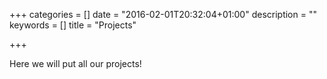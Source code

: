 +++
categories = []
date = "2016-02-01T20:32:04+01:00"
description = ""
keywords = []
title = "Projects"

+++

Here we will put all our projects!